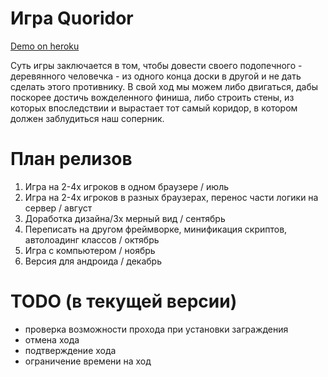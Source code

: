 Игра Quoridor
========

[Demo on heroku](http://quoridor-online.herokuapp.com/)

Суть игры заключается в том, чтобы довести своего подопечного - деревянного человечка - из одного конца доски в другой и не дать сделать этого противнику. В свой ход мы можем либо двигаться, дабы поскорее достичь вожделенного финиша, либо строить стены, из которых впоследствии и вырастает тот самый коридор, в котором должен заблудиться наш соперник.


План релизов
=

1. Игра на 2-4х игроков в одном браузере / июль
2. Игра на 2-4х игроков в разных браузерах, перенос части логики на сервер / август
3. Доработка дизайна/3х мерный вид / сентябрь
4. Переписать на другом фреймворке, минификация скриптов, автолоадинг классов / октябрь
5. Игра с компьютером / ноябрь
6. Версия для андроида / декабрь

TODO (в текущей версии)
=

* проверка возможности прохода при установки заграждения
* отмена хода
* подтверждение хода
* ограничение времени на ход
